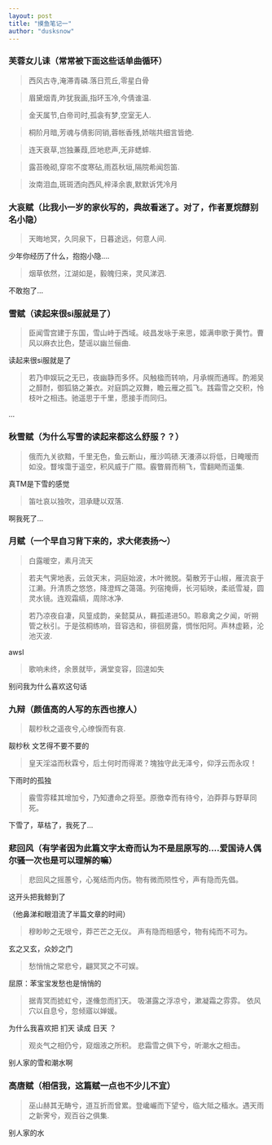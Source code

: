 ```yaml
---
layout: post
title: "摸鱼笔记一"
author: "dusksnow"
---
```


### 芙蓉女儿诔（常常被下面这些话单曲循环）

>西风古寺,淹滞青磷.落日荒丘,零星白骨

>眉黛烟青,昨犹我画,指环玉冷,今倩谁温.

>金天属节,白帝司时,孤衾有梦,空室无人.

>桐阶月暗,芳魂与倩影同销,蓉帐香残,娇喘共细言皆绝.

>连天衰草,岂独蒹葭,匝地悲声,无非蟋蟀.

>露苔晚砌,穿帘不度寒砧,雨荔秋垣,隔院希闻怨笛.

>汝南泪血,斑斑洒向西风,梓泽余衷,默默诉凭冷月

### 大哀赋（比我小一岁的家伙写的，典故看迷了。对了，作者夏烷醇别名小隐）

> 天晦地冥，久同泉下，日暮途远，何意人间.

少年你经历了什么，抱抱小隐....

> 烟草依然，江湖如是，毅魄归来，灵风涕泗.

不敢抱了...

### 雪赋（读起来很si服就是了）

> 臣闻雪宫建于东国，雪山峙于西域。岐昌发咏于来思，姬满申歌于黄竹。曹风以麻衣比色，楚谣以幽兰俪曲.

读起来很si服就是了

> 若乃申娱玩之无已，夜幽静而多怀。风触楹而转响，月承幌而通晖。酌湘吴之醇酎，御狐貉之兼衣。对庭鹍之双舞，瞻云雁之孤飞。践霜雪之交积，怜枝叶之相违。驰遥思于千里，愿接手而同归。

...

### 秋雪赋（为什么写雪的读起来都这么舒服？？）

> 俄而九关欲黯，千里无色，鱼云断山，雁沙鸣碛.天瀁漭以将低，日晻暧而如没。瞀埃霭于遥空，积风威于广隰。霰瞥屑而稍飞，雪翻飏而遥集.

真TM是下雪的感觉

> 笛吐哀以独吹，泪承睫以双落.

啊我死了...

### 月赋（一个早自习背下来的，求大佬表扬～）

> 白露暖空，素月流天

> 若夫气霁地表，云敛天末，洞庭始波，木叶微脱。菊散芳于山椒，雁流哀于江濑。升清质之悠悠，降澄辉之蔼蔼。列宿掩缛，长河韬映，柔祇雪凝，圆灵水镜。连观霜缟，周除冰净.

> 若乃凉夜自凄，风篁成韵，亲懿莫从，羇孤递进50。聆皋禽之夕闻，听朔管之秋引。于是弦桐练响，音容选和，徘徊房露，惆怅阳阿。声林虚籁，沦池灭波.

awsl

> 歌响未终，余景就毕，满堂变容，回遑如失

别问我为什么喜欢这句话

### 九辩（颜值高的人写的东西也撩人）

> 靓杪秋之遥夜兮,心缭悷而有哀.

靓杪秋 文艺得不要不要的

> 皇天淫溢而秋霖兮，后土何时而得漧？塊独守此无泽兮，仰浮云而永叹！

下雨时的孤独

> 霰雪雰糅其增加兮，乃知遭命之将至。原徼幸而有待兮，泊莽莽与野草同死。

下雪了，草枯了，我死了...

### 悲回风（有学者因为此篇文字太奇而认为不是屈原写的....爱国诗人偶尔骚一次也是可以理解的嘛）

> 悲回风之摇蕙兮，心冤结而内伤。物有微而陨性兮，声有隐而先倡。

这开头把我鲸到了

（他鼻涕和眼泪流了半篇文章的时间）

> 穆眇眇之无垠兮，莽芒芒之无仪。
声有隐而相感兮，物有纯而不可为。

玄之又玄，众妙之门

> 愁悄悄之常悲兮，翩冥冥之不可娱。

屈原：苯宝宝发愁也是悄悄的

> 据青冥而摅虹兮，遂儵忽而扪天。
吸湛露之浮凉兮，漱凝霜之雰雰。
依风穴以自息兮，忽倾寤以婵媛。

为什么我喜欢把 扪天 读成 日天 ？

> 观炎气之相仍兮，窥烟液之所积。
悲霜雪之俱下兮，听潮水之相击。

别人家的雪和潮水啊

### 高唐赋（相信我，这篇赋一点也不少儿不宜）

> 巫山赫其无畴兮，道互折而曾累。登巉巗而下望兮，临大阺之稸水。遇天雨之新霁兮，观百谷之俱集.

别人家的水